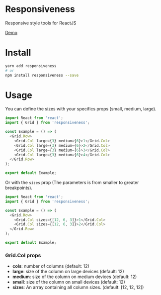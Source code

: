# Responsiveness

Responsive style tools for ReactJS

[Demo](https://entria.github.io/responsiveness/)


# Install

```bash
yarn add responsiveness
# or
npm install responsiveness --save
```

# Usage 

You can define the sizes with your specifics props (small, medium, large).

```js
import React from 'react';
import { Grid } from 'responsiveness';

const Example = () => (
  <Grid.Row>
    <Grid.Col large={3} medium={6}>1</Grid.Col>
    <Grid.Col large={3} medium={6}>2</Grid.Col>
    <Grid.Col large={3} medium={6}>3</Grid.Col>
    <Grid.Col large={3} medium={6}>4</Grid.Col>
  </Grid.Row>
);

export default Example;
```

Or with the `sizes` prop (The parameters is from smaller to greater breakpoints).

```js
import React from 'react';
import { Grid } from 'responsiveness';

const Example = () => (
  <Grid.Row>
    <Grid.Col sizes={[12, 6, 3]}>1</Grid.Col>
    <Grid.Col sizes={[12, 6, 3]}>2</Grid.Col>
  </Grid.Row>
);

export default Example;
```

### Grid.Col props

- **cols**: number of columns (default: 12)
- **large**: size of the column on large devices (default: 12)
- **medium**: size of the column on medium devices (default: 12)
- **small**: size of the column on small devices (default: 12)
- **sizes**: An array containing all column sizes. (default: [12, 12, 12])